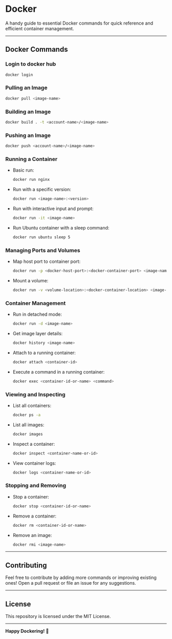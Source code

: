 
# Docker  

A handy guide to essential Docker commands for quick reference and efficient container management.  

---

## Docker Commands  

### Login to docker hub
```bash
docker login
```

### Pulling an Image  
```bash
docker pull <image-name>
```  

### Building an Image  
```bash
docker build . -t <account-name>/<image-name>
```  

### Pushing an Image
```bash
docker push <account-name>/<image-name>
```  

### Running a Container  
- Basic run:  
  ```bash
  docker run nginx
  ```  
- Run with a specific version:  
  ```bash
  docker run <image-name>:<version>
  ```  
- Run with interactive input and prompt:  
  ```bash
  docker run -it <image-name>
  ```  
- Run Ubuntu container with a sleep command:  
  ```bash
  docker run ubuntu sleep 5
  ```  

### Managing Ports and Volumes  
- Map host port to container port:  
  ```bash
  docker run -p <docker-host-port>:<docker-container-port> <image-name>
  ```  
- Mount a volume:  
  ```bash
  docker run -v <volume-location>:<docker-container-location> <image-name>
  ```  

### Container Management  
- Run in detached mode:  
  ```bash
  docker run -d <image-name>
  ```  
- Get image layer details:  
  ```bash
  docker history <image-name>
  ```  
- Attach to a running container:  
  ```bash
  docker attach <container-id>
  ```  
- Execute a command in a running container:  
  ```bash
  docker exec <container-id-or-name> <command>
  ```  

### Viewing and Inspecting  
- List all containers:  
  ```bash
  docker ps -a
  ```  
- List all images:  
  ```bash
  docker images
  ```  
- Inspect a container:  
  ```bash
  docker inspect <container-name-or-id>
  ```  
- View container logs:  
  ```bash
  docker logs <container-name-or-id>
  ```  

### Stopping and Removing  
- Stop a container:  
  ```bash
  docker stop <container-id-or-name>
  ```  
- Remove a container:  
  ```bash
  docker rm <container-id-or-name>
  ```  
- Remove an image:  
  ```bash
  docker rmi <image-name>
  ```  

---

## Contributing  
Feel free to contribute by adding more commands or improving existing ones! Open a pull request or file an issue for any suggestions.  

---

## License  
This repository is licensed under the MIT License.  

---

**Happy Dockering!** 🚢
